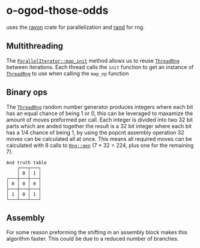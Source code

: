 # o-ogod-those-odds

uses the [rayon][1] crate for parallelization and [rand][2] for rng.

## Multithreading 
The [`ParallelIterator::map_init`][3] method allows us to reuse [`ThreadRng`][4] between iterations.
Each thread calls the `init` function to get an instance of [`ThreadRng`][4] to use when calling the `map_op` function

## Binary ops
The [`ThreadRng`][4] random number generator produces integers where each bit has an equal chance of being 1 or 0, this can 
be leveraged to maxamize the amount of moves preformed per call. Each integer is divided into two 32 bit parts which are anded 
together the result is a 32 bit integer where each bit has a 1/4 chance of being 1, by using the popcnt assembly operation 
32 moves can be calculated all at once. This means all required moves can be calculated with 8 calls to [`Rng::gen`][5] (7 * 32 = 224, plus one for the remaining 7).


```
And truth table
    ┌───┬───┐
    │ 0 │ 1 │
┌───┼───┼───┤
│ 0 │ 0 │ 0 │
├───┼───┼───┤
│ 1 │ 0 │ 1 │
└───┴───┴───┘
```

## Assembly 
For some reason preforming the shifting in an assembly block makes this algorithm faster. This could be due to a reduced number of branches.




[1]: https://docs.rs/rand/latest/rayon/
[2]: https://docs.rs/rand/latest/rand/
[3]: https://docs.rs/rayon/latest/rayon/iter/trait.ParallelIterator.html#method.map_init
[4]: https://docs.rs/rand/latest/rand/rngs/struct.ThreadRng.html
[5]: https://docs.rs/rand/latest/rand/trait.Rng.html#method.gen